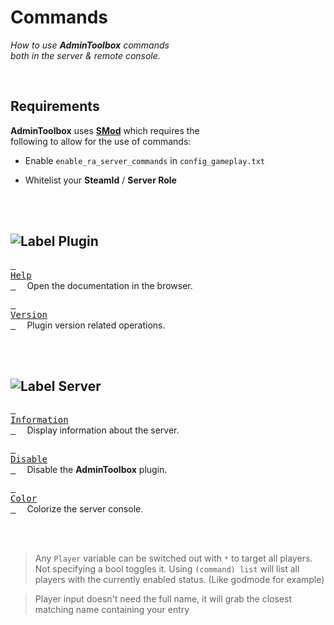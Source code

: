 
<a name = 'Top'>

# Commands

*How to use **AdminToolbox** commands* <br>
*both in the server & remote console.*

<br>

## Requirements

**AdminToolbox** uses **[SMod]** which requires the <br>
following to allow for the use of commands:

- Enable `enable_ra_server_commands` in `config_gameplay.txt`

- Whitelist your **SteamId** / **Server Role**

<br>
<br>

## ![Label Plugin]

[<kbd> <br>Help<br> </kbd>][Plugin Help]   
Open the documentation in the browser.

[<kbd> <br>Version<br> </kbd>][Plugin Version]   
Plugin version related operations.

<br>
<br>

## ![Label Server]

[<kbd> <br>Information<br> </kbd>][Server Info]   
Display information about the server.

[<kbd> <br>Disable<br> </kbd>][Server Disable]   
Disable the **AdminToolbox** plugin.

[<kbd> <br>Color<br> </kbd>][Server Color]   
Colorize the server console.

<br>
<br>


>Any `Player` variable can be switched out with `*` to target all players. Not specifying a bool toggles it.
>Using `(command) list` will list all players with the currently enabled status. (Like godmode for example)

> Player input doesn't need the full name, it will grab the closest matching name containing your entry

<br>


<!----------------------------------------------------------------------------->

[SMod]: https://github.com/ServerMod/Smod2


<!-------------------------------[ Commands ]---------------------------------->

[Plugin Version]: Commands/Plugin/Version.md
[Plugin Help]: Commands/Plugin/Help.md

[Server Disable]: Commands/Server/Disable.md
[Server Color]: Commands/Server/Color.md
[Server Info]: Commands/Server/Info.md


<!--------------------------------[ Labels ]----------------------------------->

[Label Server]: https://img.shields.io/badge/Server-0D597F?style=for-the-badge&logoColor=white&logo=GoogleSearchConsole
[Label Plugin]: https://img.shields.io/badge/Plugin-14161A?style=for-the-badge&logoColor=white&logo=SCPFoundation
